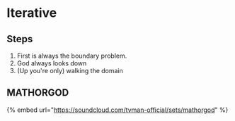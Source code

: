 # Iterative

## Steps

1. First is always the boundary problem.
2. God always looks down
3. (Up you're only) walking the domain

## MATHORGOD

{% embed url="https://soundcloud.com/tvman-official/sets/mathorgod" %}
